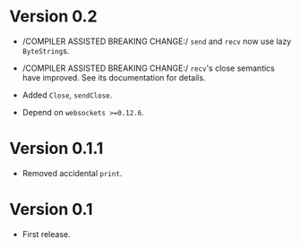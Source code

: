 # Version 0.2

* /COMPILER ASSISTED BREAKING CHANGE:/ `send` and `recv` now use
  lazy `ByteString`s. 

* /COMPILER ASSISTED BREAKING CHANGE:/ `recv`'s close semantics have 
  improved. See its documentation for details.

* Added `Close`, `sendClose`.

* Depend on `websockets >=0.12.6`.


# Version 0.1.1

* Removed accidental `print`.


# Version 0.1

* First release.
